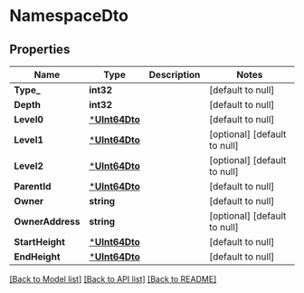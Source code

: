# NamespaceDto

## Properties
Name | Type | Description | Notes
------------ | ------------- | ------------- | -------------
**Type_** | **int32** |  | [default to null]
**Depth** | **int32** |  | [default to null]
**Level0** | [***UInt64Dto**](UInt64Dto.md) |  | [default to null]
**Level1** | [***UInt64Dto**](UInt64Dto.md) |  | [optional] [default to null]
**Level2** | [***UInt64Dto**](UInt64Dto.md) |  | [optional] [default to null]
**ParentId** | [***UInt64Dto**](UInt64Dto.md) |  | [default to null]
**Owner** | **string** |  | [default to null]
**OwnerAddress** | **string** |  | [optional] [default to null]
**StartHeight** | [***UInt64Dto**](UInt64Dto.md) |  | [default to null]
**EndHeight** | [***UInt64Dto**](UInt64Dto.md) |  | [default to null]

[[Back to Model list]](../README.md#documentation-for-models) [[Back to API list]](../README.md#documentation-for-api-endpoints) [[Back to README]](../README.md)


